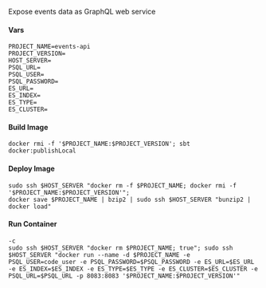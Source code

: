 Expose events data as GraphQL web service


#### Vars
```
PROJECT_NAME=events-api
PROJECT_VERSION=
HOST_SERVER=
PSQL_URL=
PSQL_USER=
PSQL_PASSWORD=
ES_URL=
ES_INDEX=
ES_TYPE=
ES_CLUSTER=
```

#### Build Image
```
docker rmi -f '$PROJECT_NAME:$PROJECT_VERSION'; sbt docker:publishLocal
```

#### Deploy Image
```
sudo ssh $HOST_SERVER "docker rm -f $PROJECT_NAME; docker rmi -f '$PROJECT_NAME:$PROJECT_VERSION'";
docker save $PROJECT_NAME | bzip2 | sudo ssh $HOST_SERVER "bunzip2 | docker load"
```

#### Run Container
```
-c
sudo ssh $HOST_SERVER "docker rm $PROJECT_NAME; true"; sudo ssh $HOST_SERVER "docker run --name -d $PROJECT_NAME -e PSQL_USER=code_user -e PSQL_PASSWORD=$PSQL_PASSWORD -e ES_URL=$ES_URL -e ES_INDEX=$ES_INDEX -e ES_TYPE=$ES_TYPE -e ES_CLUSTER=$ES_CLUSTER -e PSQL_URL=$PSQL_URL -p 8083:8083 '$PROJECT_NAME:$PROJECT_VERSION'"
```
